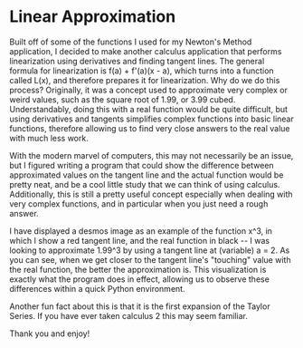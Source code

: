 # Linear Approximation
Built off of some of the functions I used for my Newton's Method application, I decided to make another calculus application that performs linearization using derivatives and finding tangent lines. The general formula for linearization is f(a) + f'(a)(x - a), which turns into a function called L(x), and therefore prepares it for linearization. Why do we do this process? Originally, it was a concept used to approximate very complex or weird values, such as the square root of 1.99, or 3.99 cubed. Understandably, doing this with a real function would be quite difficult, but using derivatives and tangents simplifies complex functions into basic linear functions, therefore allowing us to find very close answers to the real value with much less work. 

With the modern marvel of computers, this may not necessarily be an issue, but I figured writing a program that could show the difference between approximated values on the tangent line and the actual function would be pretty neat, and be a cool little study that we can think of using calculus. Additionally, this is still a pretty useful concept especially when dealing with very complex functions, and in particular when you just need a rough answer. 

I have displayed a desmos image as an example of the function x^3, in which I show a red tangent line, and the real function in black -- I was looking to approximate 1.99^3 by using a tangent line at (variable) a = 2. As you can see, when we get closer to the tangent line's "touching" value with the real function, the better the approximation is. This visualization is exactly what the program does in effect, allowing us to observe these differences within a quick Python environment.

Another fun fact about this is that it is the first expansion of the Taylor Series. If you have ever taken calculus 2 this may seem familiar.

Thank you and enjoy!
